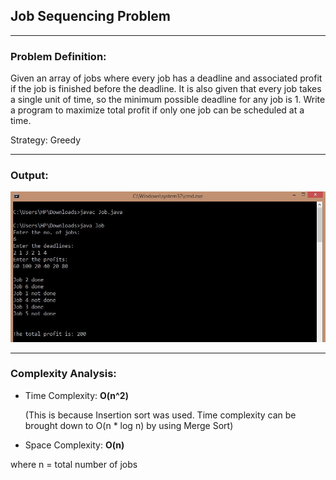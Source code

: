 ## Job Sequencing Problem

-----------------------------------------
### Problem Definition:
Given an array of jobs where every job has a deadline and associated profit if the job is finished before the deadline. It is also given that every job takes a single unit of time, so the minimum possible deadline for any job is 1. Write a program to maximize total profit if only one job can be scheduled at a time.

Strategy: Greedy

------------------------------------------
### Output:

<p align="center">
    <img src="./output.jpg">
</p>

------------------------------------------
### Complexity Analysis:

* Time Complexity: **O(n^2)** 
  
  (This is because Insertion sort was used. Time complexity can be brought down to O(n * log n) by using Merge Sort) 
* Space Complexity: **O(n)** 

where n = total number of jobs
